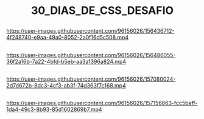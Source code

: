 # <p align="center">30_DIAS_DE_CSS_DESAFIO

https://user-images.githubusercontent.com/96156026/156436712-4f248740-e9aa-49a0-8052-2a0f16d5c508.mp4 
##
https://user-images.githubusercontent.com/96156026/156486055-36f2a16b-7a22-4bfd-b5eb-aa3a1396a824.mp4
##
https://user-images.githubusercontent.com/96156026/157080024-2d7d672b-8dc3-4cf3-ab3f-74d363f7c168.mp4
##
https://user-images.githubusercontent.com/96156026/157156863-fcc5baff-1da4-49c3-8b93-85d1602869b7.mp4





